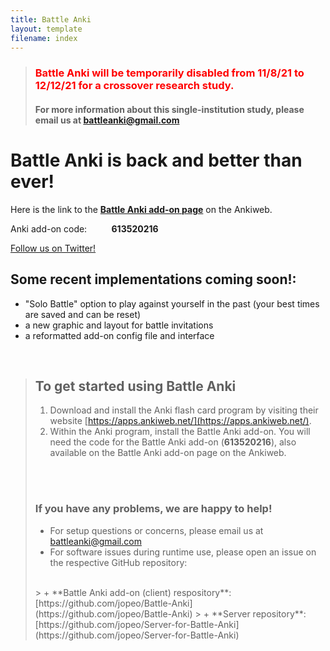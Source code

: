 ```yaml
---
title: Battle Anki
layout: template
filename: index
---
```


>### <span style="color:red">  Battle Anki will be temporarily disabled from 11/8/21 to 12/12/21 for a crossover research study.</span>
>#### For more information about this single-institution study, please email us at [battleanki@gmail.com](mailto:battleanki@gmail.com) 

# Battle Anki is back and better than ever!

Here is the link to the **[Battle Anki add-on page](https://ankiweb.net/shared/info/613520216)** on the Ankiweb.

Anki add-on code: &nbsp;&nbsp;&nbsp;&nbsp;&nbsp;&nbsp;&nbsp;&nbsp; **613520216**

[Follow us on Twitter!](https://twitter.com/BattleAnki)

## Some recent implementations coming soon!:

- "Solo Battle" option to play against yourself in the past (your best times are saved and can be reset)
- a new graphic and layout for battle invitations
- a reformatted add-on config file and interface

<br/>

> ## To get started using Battle Anki
> 
> 1. Download and install the Anki flash card program by visiting their website [https://apps.ankiweb.net/](https://apps.ankiweb.net/).
> 2. Within the Anki program, install the Battle Anki add-on. You will need the code for the Battle Anki add-on (**613520216**),
   also available on the Battle Anki add-on page on the Ankiweb.
><br>
><br>
> 
> ### If you have any problems, we are happy to help!
> 
> - For setup questions or concerns, please email us at [battleanki@gmail.com](mailto:battleanki@gmail.com)
> - For software issues during runtime use, please open an issue on the respective GitHub repository:
><br>
>>  + **Battle Anki add-on (client) respository**: [https://github.com/jopeo/Battle-Anki](https://github.com/jopeo/Battle-Anki)
>>  + **Server repository**: [https://github.com/jopeo/Server-for-Battle-Anki](https://github.com/jopeo/Server-for-Battle-Anki)
> 
><br>

<br/>



